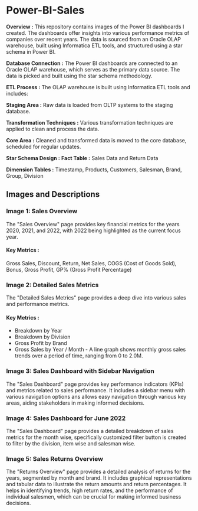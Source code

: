 # Power-BI-Sales

**Overview :**
  This repository contains images of the Power BI dashboards I created. The dashboards offer insights into various performance metrics of companies over recent years. The data is sourced from an Oracle OLAP warehouse, built using Informatica ETL tools, and structured using a star schema in Power BI.

**Database Connection :**
The Power BI dashboards are connected to an Oracle OLAP warehouse, which serves as the primary data source. The data is picked and built using the star schema methodology.

**ETL Process :**
The OLAP warehouse is built using Informatica ETL tools and includes:

**Staging Area :** Raw data is loaded from OLTP systems to the staging database.

**Transformation Techniques :** Various transformation techniques are applied to clean and process the data.

**Core Area :** Cleaned and transformed data is moved to the core database, scheduled for regular updates.

**Star Schema Design :**
  **Fact Table :** Sales Data and Return Data

  **Dimension Tables :** Timestamp, Products, Customers, Salesman, Brand, Group, Division

<h2>Images and Descriptions</h2>

<h3>Image 1: Sales Overview</h3>
  The "Sales Overview" page provides key financial metrics for the years 2020, 2021, and 2022, with 2022 being highlighted as the current focus year.
  <h4>Key Metrics : </h4> Gross Sales, Discount, Return, Net Sales, COGS (Cost of Goods Sold), Bonus, Gross Profit, GP% (Gross Profit Percentage)

<h3>Image 2: Detailed Sales Metrics</h3>
  The "Detailed Sales Metrics" page provides a deep dive into various sales and performance metrics.
  <h4>Key Metrics : </h4>
  <ul>
    <li>Breakdown by Year </li>
    <li>Breakdown by Division </li>
    <li>Gross Profit by Brand</li>
    <li>Gross Sales by Year / Month - A line graph shows monthly gross sales trends over a period of time, ranging from 0 to 2.0M.</li>
  </ul> 

<h3>Image 3: Sales Dashboard with Sidebar Navigation</h3>
  The "Sales Dashboard" page provides key performance indicators (KPIs) and metrics related to sales performance. It includes a sidebar menu with various navigation options
  ans allows easy navigation through various key areas, aiding stakeholders in making informed decisions.

<h3>Image 4: Sales Dashboard for June 2022</h3>
  The "Sales Dashboard" page provides a detailed breakdown of sales metrics for the month wise, specifically customized filter button is created to filter by the division, item wise and salesman wise.

<h3>Image 5: Sales Returns Overview</h3>
  The "Returns Overview" page provides a detailed analysis of returns for the years, segmented by month and brand. It includes graphical representations and tabular data to illustrate the return amounts and     return percentages. It helps in identifying trends, high return rates, and the performance of individual salesmen, which can be crucial for making informed business decisions.
